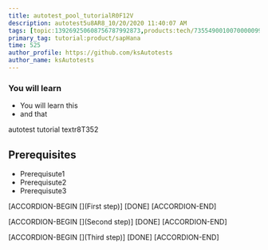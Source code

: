 ```yaml
---
title: autotest_pool_tutorialR0F12V
description: autotest5u8AR8_10/20/2020 11:40:07 AM
tags: [topic:139269250608756787992873,products:tech/73554900100700000996,tutorial:experience/advanced]
primary_tag: tutorial:product/sapHana
time: 525
author_profile: https://github.com/ksAutotests
author_name: ksAutotests
---
```

### You will learn
- You will learn this
- and that

autotest tutorial textr8T352

## Prerequisites
- Prerequisute1
- Prerequisute2
- Prerequisute3

[ACCORDION-BEGIN [](First step)]
[DONE]
[ACCORDION-END]

[ACCORDION-BEGIN [](Second step)]
[DONE]
[ACCORDION-END]

[ACCORDION-BEGIN [](Third step)]
[DONE]
[ACCORDION-END]

